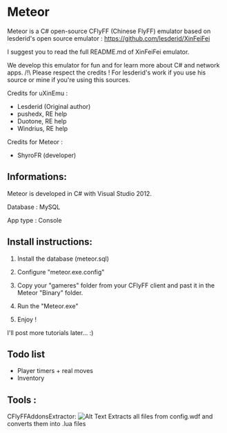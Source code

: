 Meteor
======

Meteor is a C# open-source CFlyFF (Chinese FlyFF) emulator based on lesderid's open source emulator : https://github.com/lesderid/XinFeiFei

I suggest you to read the full README.md of XinFeiFei emulator.

We develop this emulator for fun and for learn more about C# and network apps.
/!\ Please respect the credits ! For lesderid's work if you use his source or mine if you're using this sources.

Credits for uXinEmu :

- Lesderid (Original author)
- pushedx, RE help
- Duotone, RE help
- Windrius, RE help

Credits for Meteor :

- ShyroFR (developer)

Informations:
-------

Meteor is developed in C# with Visual Studio 2012.

Database : MySQL

App type : Console

Install instructions:
-------

1) Install the database (meteor.sql)

2) Configure "meteor.exe.config"

3) Copy your "gameres" folder from your CFlyFF client and past it in the Meteor "Binary" folder.

4) Run the "Meteor.exe"

5) Enjoy !

I'll post more tutorials later... :)

Todo list
-------

- Player timers + real moves
- Inventory

Tools :
-------

CFlyFFAddonsExtractor:
![Alt Text](http://www.yagoshack.fr/images/cflyffaddo.png)
Extracts all files from config.wdf and converts them into .lua files